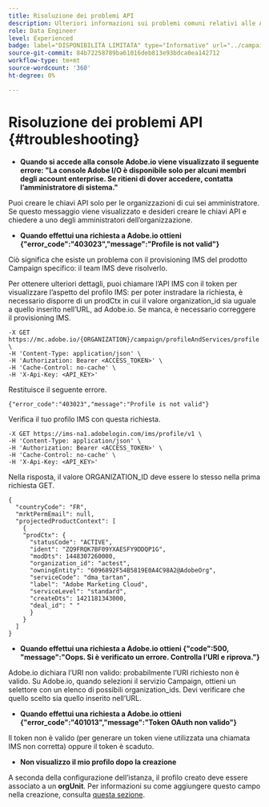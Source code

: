 ```yaml
---
title: Risoluzione dei problemi API
description: Ulteriori informazioni sui problemi comuni relativi alle API di Campaign Standard
role: Data Engineer
level: Experienced
badge: label="DISPONIBILITÀ LIMITATA" type="Informative" url="../campaign-standard-migration-home.md" tooltip="Limitato agli utenti Campaign Standard migrati"
source-git-commit: 84b72258789ba61016deb813e93bdca0ea142712
workflow-type: tm+mt
source-wordcount: '360'
ht-degree: 0%

---
```


# Risoluzione dei problemi API {#troubleshooting}

* **Quando si accede alla console Adobe.io viene visualizzato il seguente errore: &quot;La console Adobe I/O è disponibile solo per alcuni membri degli account enterprise. Se ritieni di dover accedere, contatta l’amministratore di sistema.&quot;**

Puoi creare le chiavi API solo per le organizzazioni di cui sei amministratore. Se questo messaggio viene visualizzato e desideri creare le chiavi API e chiedere a uno degli amministratori dell’organizzazione.

* **Quando effettui una richiesta a Adobe.io ottieni {&quot;error_code&quot;:&quot;403023&quot;,&quot;message&quot;:&quot;Profile is not valid&quot;}**

Ciò significa che esiste un problema con il provisioning IMS del prodotto Campaign specifico: il team IMS deve risolverlo.

Per ottenere ulteriori dettagli, puoi chiamare l’API IMS con il token per visualizzare l’aspetto del profilo IMS: per poter instradare la richiesta, è necessario disporre di un prodCtx in cui il valore organization_id sia uguale a quello inserito nell’URL, ad Adobe.io.
Se manca, è necessario correggere il provisioning IMS.

```
-X GET https://mc.adobe.io/{ORGANIZATION}/campaign/profileAndServices/profile \
-H 'Content-Type: application/json' \
-H 'Authorization: Bearer <ACCESS_TOKEN>' \
-H 'Cache-Control: no-cache' \
-H 'X-Api-Key: <API_KEY>'
```

Restituisce il seguente errore.

```
{"error_code":"403023","message":"Profile is not valid"}
```

Verifica il tuo profilo IMS con questa richiesta.

```
-X GET https://ims-na1.adobelogin.com/ims/profile/v1 \
-H 'Content-Type: application/json' \
-H 'Authorization: Bearer <ACCESS_TOKEN>' \
-H 'Cache-Control: no-cache' \
-H 'X-Api-Key: <API_KEY>'
```

Nella risposta, il valore ORGANIZATION_ID deve essere lo stesso nella prima richiesta GET.

```
{
  "countryCode": "FR",
  "mrktPermEmail": null,
  "projectedProductContext": [
    {
    "prodCtx": {
      "statusCode": "ACTIVE",
      "ident": "ZQ9FRQK7BF09YXAESFY9DDQP1G",
      "modDts": 1448307260000,
      "organization_id": "actest",
      "owningEntity": "6096892F54B5819E0A4C98A2@AdobeOrg",
      "serviceCode": "dma_tartan",
      "label": "Adobe Marketing Cloud",
      "serviceLevel": "standard",
      "createDts": 1421181343000,
      "deal_id": " "
      }
    }
  ]
}
```

* **Quando effettui una richiesta a Adobe.io ottieni {&quot;code&quot;:500, &quot;message&quot;:&quot;Oops. Si è verificato un errore. Controlla l’URI e riprova.&quot;}**

Adobe.io dichiara l’URI non valido: probabilmente l’URI richiesto non è valido. Su Adobe.io, quando selezioni il servizio Campaign, ottieni un selettore con un elenco di possibili organization_ids. Devi verificare che quello scelto sia quello inserito nell’URL.

* **Quando effettui una richiesta a Adobe.io ottieni {&quot;error_code&quot;:&quot;401013&quot;,&quot;message&quot;:&quot;Token OAuth non valido&quot;}**

Il token non è valido (per generare un token viene utilizzata una chiamata IMS non corretta) oppure il token è scaduto.

* **Non visualizzo il mio profilo dopo la creazione**

A seconda della configurazione dell’istanza, il profilo creato deve essere associato a un **orgUnit**. Per informazioni su come aggiungere questo campo nella creazione, consulta [questa sezione](creating-profiles-api.md).

<!-- * (error duplicate key : quand tu crées un profile qui existe déjà , il faut faire un patch pour updater le profile plutôt qu'un POST)

With Curl
List all profiles

Create a profile

Update the mobilePhone attribute of a profile

API Calls on Service

GET the list of services

-->

<!--

How to find and use a filter?
Error codes:

* PAtch sur Age = message d'erreur :
500
Cannot update the 'age' property that is read-only
'age' property is not valid for the 'profile' resource.
-->

<!--
How to filter a list of subscribed profiles with available profile filters ? by date (by les filtres dispo sur la ressource) ?

Pattern classique :

recupérer la liste des subscriptions filtrées d'un profile
1) get sur profile
2) recup PKey
3) get sur PKey
4) get sur href des subscriptions

Comment savoir quel filtre appliquer ?

1) get sur metadata de profile
2) retourne description de la collection subscription
3) get sur la valeur du champ resTarget
4) get sur le href dans filters
5) retourne les filtres applicables sur l'url des data.

-->
